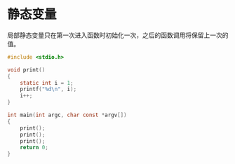# 静态变量

局部静态变量只在第一次进入函数时初始化一次，之后的函数调用将保留上一次的值。

```c
#include <stdio.h>

void print()
{
	static int i = 1;
	printf("%d\n", i);
	i++;
}

int main(int argc, char const *argv[])
{
	print();
	print();
	print();
    return 0;
}
```

